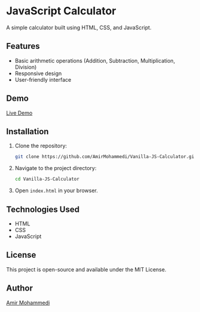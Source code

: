 # JavaScript Calculator

A simple calculator built using HTML, CSS, and JavaScript.

## Features
- Basic arithmetic operations (Addition, Subtraction, Multiplication, Division)
- Responsive design
- User-friendly interface

## Demo
[Live Demo](https://amirmohammedi.github.io/Vanilla-JS-Calculator/) 

## Installation
1. Clone the repository:
   ```sh
   git clone https://github.com/AmirMohammedi/Vanilla-JS-Calculator.git
   ```
2. Navigate to the project directory:
   ```sh
   cd Vanilla-JS-Calculator
   ```
3. Open `index.html` in your browser.

## Technologies Used
- HTML
- CSS
- JavaScript

## License
This project is open-source and available under the MIT License.

## Author
[Amir Mohammedi](https://github.com/AmirMohammedi)


